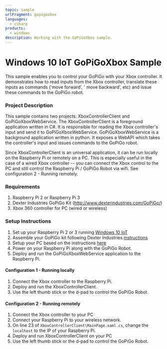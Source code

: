 ```yaml
---
topic: sample
urlFragment: gopigoxbox
languages:
  - csharp
products:
  - windows
description: Working with the GoPiGoXbox sample.
---
```


# Windows 10 IoT GoPiGoXbox Sample

This sample enables you to control your GoPiGo with your Xbox controller.  It demonstrates how to read inputs from the Xbox controller, translate these inputs as commands ('move forward',  ' move backward', etc) and issue these commands to the GoPiGo robot.

### Project Description

This sample contains two projects: XboxControllerClient and GoPiGoXboxWebService.  The XboxControllerClient is a foreground application written in C#.  It is responsible for reading the Xbox controller's input and send it to GoPiGoXboxWebService.  GoPiGoXboxWebService is a background application written in python.  It exposes a WebAPI which takes the controller's input and issues commands to the GoPiGo robot.

Since XboxControllerClient is an universal application, it can be run locally on the Raspberry Pi or remotely on a PC.  This is especially useful in the case of a wired Xbox controller -- you can connect the Xbox control to the PC and still control the Raspberry Pi / GoPiGo Robot via wifi.  See configuration 2 - Running remotely.

### Requirements

1. Raspberry Pi 2 or Raspberry Pi 3
2. Dexter Industries GoPiGo Kit (http://www.dexterindustries.com/GoPiGo/)
3. Xbox 360 controller for PC (wired or wireless)

### Setup Instructions
1. Set up your Raspberry Pi 2 or 3 running [Windows 10 IoT](https://developer.microsoft.com/en-us/windows/iot/getstarted)
2. Assemble your GoPiGo kit following Dexter Industries [instructions](http://www.dexterindustries.com/GoPiGo/getting-started-with-your-gopigo-raspberry-pi-robot-kit-2/1-assemble-the-gopigo-2/assemble-gopigo-raspberry-pi-robot/1-assemble-the-gopigo2/)
3. Setup your PC based on the instructions [here](https://developer.microsoft.com/en-us/windows/iot/win10/samples/python)
4. Power on your Raspberry Pi along with the GoPiGo Robot.  
5. Deploy and run the GoPiGoXboxWebService application to the Raspberry Pi.


#### Configuration 1 - Running locally

1. Connect the Xbox controller to the Raspberry Pi.
2. Deploy and run the XboxControllerClient.
3. Use the left thumb stick or the d-pad to control the GoPiGo Robot.

#### Configuration 2 - Running remotely

1. Connect the Xbox controller to your PC
2. Connect your Raspberry Pi to your wireless network.
3. On line 23 of `XboxControllerClient\MainPage.xaml.cs`, change the `localhost` to the IP of your Raspberry Pi.
3. Deploy and run XboxControllerClient on your PC
4. Use the left thumb stick or the d-pad to control the GoPiGo Robot.
